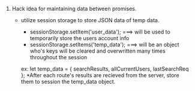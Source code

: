 1. Hack idea for maintaining data between promises.
    - utilize session storage to store JSON data of temp data.
        - sessionStorage.setItem('user_data'); ===> will be used to temporarily store the users account info
        - sessionStorage.setItems('temp_data'); ===> will be an object who's keys will be cleared and overwritten many times throughout the session

        ex:
            let temp_data = {
                searchResults,
                allCurrentUsers,
                lastSearchReq
            };
        *After each route's results are recieved from the server, store them to session the temp_data object.

        
